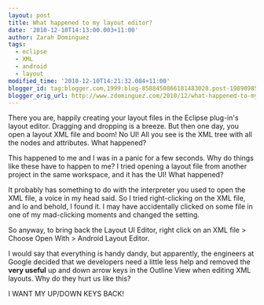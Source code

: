 ```yaml
---
layout: post
title: What happened to my layout editor?
date: '2010-12-10T14:13:00.003+11:00'
author: Zarah Dominguez
tags:
  - eclipse
  - XML
  - android
  - layout
modified_time: '2010-12-10T14:21:32.084+11:00'
blogger_id: tag:blogger.com,1999:blog-8588450866181483028.post-1989098572060089139
blogger_orig_url: http://www.zdominguez.com/2010/12/what-happened-to-my-layout-editor.html
---
```


There you are, happily creating your layout files in the Eclipse plug-in's layout editor. Dragging and dropping is a breeze.  But then one day, you open a layout XML file and boom! No UI!  All you see is the XML tree with all the nodes and attributes.  What happened?

This happened to me and I was in a panic for a few seconds.  Why do things like these have to happen to me?  I tried opening a layout file from another project in the same workspace, and it has the UI! What happened?

It probably has something to do with the interpreter you used to open the XML file, a voice in my head said. So I tried right-clicking on the XML file, and lo and behold, I found it. I may have accidentally clicked on some file in one of my mad-clicking moments and changed the setting.

So anyway, to bring back the Layout UI Editor, right click on an XML file > Choose Open With > Android Layout Editor.

I would say that everything is handy dandy, but apparently, the engineers at Google decided that we developers need a little less help and removed the **very useful** up and down arrow keys in the Outline View when editing XML layouts. Why do they hurt us like this?

I WANT MY UP/DOWN KEYS BACK!